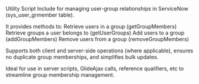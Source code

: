 Utility Script Include for managing user-group relationships in ServiceNow (sys_user_grmember table). 

It provides methods to:
Retrieve users in a group (getGroupMembers)
Retrieve groups a user belongs to (getUserGroups)
Add users to a group (addGroupMembers)
Remove users from a group (removeGroupMembers)

Supports both client and server-side operations (where applicable), ensures no duplicate group memberships, and simplifies bulk updates.

Ideal for use in server scripts, GlideAjax calls, reference qualifiers, etc to streamline group membership management.
